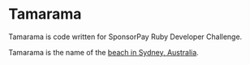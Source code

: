 # Tamarama

Tamarama is code written for SponsorPay Ruby Developer Challenge.

Tamarama is the name of the [beach in Sydney, Australia](https://en.wikipedia.org/wiki/Tamarama).
